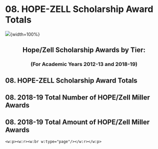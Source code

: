 # 08. HOPE-ZELL Scholarship Award Totals









![](C:/Users/gfalk/Documents/BookdownPT/images/GEORGIA-XH-FC.png){width=100%}
<h2><center><b>Hope/Zell Scholarship Awards by Tier:</b></center></h2>
<h3><center><b>(For Academic Years 2012-13 and 2018-19)</b></center></h3>

## 08. HOPE-ZELL Scholarship Award Totals


## 08.  2018-19 Total Number of HOPE/Zell Miller Awards

## 08.  2018-19 Total Amount of HOPE/Zell Miller Awards


```{=openxml}
<w:p><w:r><w:br w:type="page"/></w:r></w:p>
```
